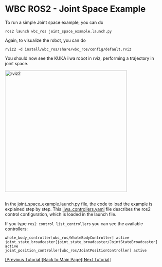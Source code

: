 # WBC ROS2 - Joint Space Example

To run a simple Joint space example, you can do
```
ros2 launch wbc_ros joint_space_example.launch.py
```
Again, to visualize the robot, you can do 
```
rviz2 -d install/wbc_ros/share/wbc_ros/config/default.rviz
```
You should now see the KUKA iiwa robot in rviz, performing a trajectory in joint space. 

<img src="https://github.com/ARC-OPT/Documentation/assets/8993546/1be0a0a5-d2f4-469d-b792-c5b04b6ce361" alt="rviz2" width="400"/>
<br/>
<br/>

In the [joint_space_example.launch.py](https://github.com/ARC-OPT/wbc_ros/blob/main/launch/joint_space_example.launch.py) file, the code to load the example is explained step by step. This [iiwa_controllers.yaml](https://github.com/ARC-OPT/wbc_ros/blob/main/config/joint_space_example/iiwa_controllers.yaml) file describes the ros2 control configuration, which is loaded in the launch file. 

If you type `ros2 control list_controllers` you can see the available controllers: 
```!bash
whole_body_controller[wbc_ros/WholeBodyController] active    
joint_state_broadcaster[joint_state_broadcaster/JointStateBroadcaster] active    
joint_position_controller[wbc_ros/JointPositionController] active
```

[[Previous Tutorial]](https://arc-opt.github.io/Documentation/tutorials/ros2_cartesian_control.html)[[Back to Main Page]](https://arc-opt.github.io/Documentation)[[Next Tutorial]](https://arc-opt.github.io/Documentation/tutorials/ros2_nullspace_control.html)
